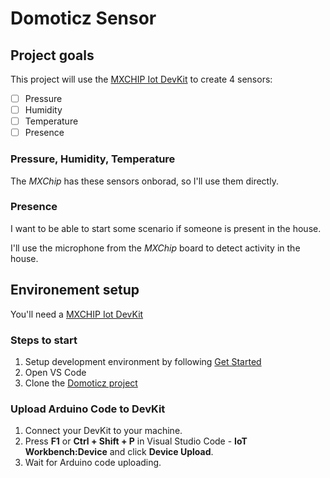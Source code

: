 # Domoticz Sensor

## Project goals
This project will use the [MXCHIP Iot DevKit](https://aka.ms/iot-devkit) to create 4 sensors:
- [ ] Pressure
- [ ] Humidity
- [ ] Temperature
- [ ] Presence

### Pressure, Humidity, Temperature
The *MXChip* has these sensors onborad, so I'll use them directly.

### Presence
I want to be able to start some scenario if someone is present in the house.

I'll use the microphone from the *MXChip* board to detect activity in the house.

## Environement setup
You'll need a [MXCHIP Iot DevKit](https://aka.ms/iot-devkit)

### Steps to start

1. Setup development environment by following [Get Started](https://microsoft.github.io/azure-iot-developer-kit/docs/get-started/)
2. Open VS Code
3. Clone the [Domoticz project](https://github.com/amennelet/DomoticzSensor)

### Upload Arduino Code to DevKit

1. Connect your DevKit to your machine.
2. Press **F1** or **Ctrl + Shift + P** in Visual Studio Code - **IoT Workbench:Device** and click **Device Upload**.
3. Wait for Arduino code uploading.